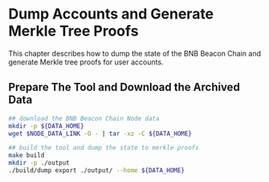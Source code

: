 # Dump Accounts and Generate Merkle Tree Proofs

This chapter describes how to dump the state of the BNB Beacon Chain and generate Merkle tree proofs for user accounts.

## Prepare The Tool and Download the Archived Data

```bash
## download the BNB Beacon Chain Node data
mkdir -p ${DATA_HOME}
wget $NODE_DATA_LINK -O - | tar -xz -C ${DATA_HOME}

## build the tool and dump the state to merkle proofs
make build
mkdir -p ./output
./build/dump export ./output/ --home ${DATA_HOME}
